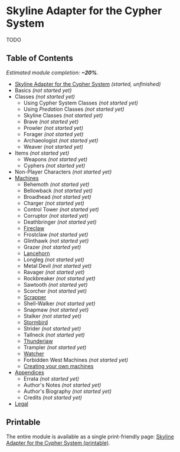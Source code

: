 # Skyline Adapter for the Cypher System

TODO

## Table of Contents

<!-- +template files adapter/cypher web-table-of-contents -->

_Estimated module completion: **~20%**._

* [Skyline Adapter for the Cypher System](005-cover.md) _(started, unfinished)_
* Basics _(not started yet)_
* Classes _(not started yet)_
  * Using Cypher System Classes _(not started yet)_
  * Using _Predation_ Classes _(not started yet)_
  * Skyline Classes _(not started yet)_
  * Brave _(not started yet)_
  * Prowler _(not started yet)_
  * Forager _(not started yet)_
  * Archaeologist _(not started yet)_
  * Weaver _(not started yet)_
* Items _(not started yet)_
  * Weapons _(not started yet)_
  * Cyphers _(not started yet)_
* Non-Player Characters _(not started yet)_
* [Machines](600-machines.md)
  * Behemoth _(not started yet)_
  * Bellowback _(not started yet)_
  * Broadhead _(not started yet)_
  * Charger _(not started yet)_
  * Control Tower _(not started yet)_
  * Corruptor _(not started yet)_
  * Deathbringer _(not started yet)_
  * [Fireclaw](626-fireclaw.md)
  * Frostclaw _(not started yet)_
  * Glinthawk _(not started yet)_
  * Grazer _(not started yet)_
  * [Lancehorn](634-lancehorn.md)
  * Longleg _(not started yet)_
  * Metal Devil _(not started yet)_
  * Ravager _(not started yet)_
  * Rockbreaker _(not started yet)_
  * Sawtooth _(not started yet)_
  * Scorcher _(not started yet)_
  * [Scrapper](655-scrapper.md)
  * Shell-Walker _(not started yet)_
  * Snapmaw _(not started yet)_
  * Stalker _(not started yet)_
  * [Stormbird](667-stormbird.md)
  * Strider _(not started yet)_
  * Tallneck _(not started yet)_
  * [Thunderjaw](675-thunderjaw.md)
  * Trampler _(not started yet)_
  * [Watcher](681-watcher.md)
  * Forbidden West Machines _(not started yet)_
  * [Creating your own machines](695-creating-your-own.md)
* [Appendices](900-appendices.md)
  * Errata _(not started yet)_
  * Author's Notes _(not started yet)_
  * Author's Biography _(not started yet)_
  * Credits _(not started yet)_
* [Legal](980-legal.md)

<!-- -template files adapter/cypher web-table-of-contents -->

## Printable

The entire module is available as a single print-friendly page: [Skyline Adapter for the Cypher System (printable)](print.md).
